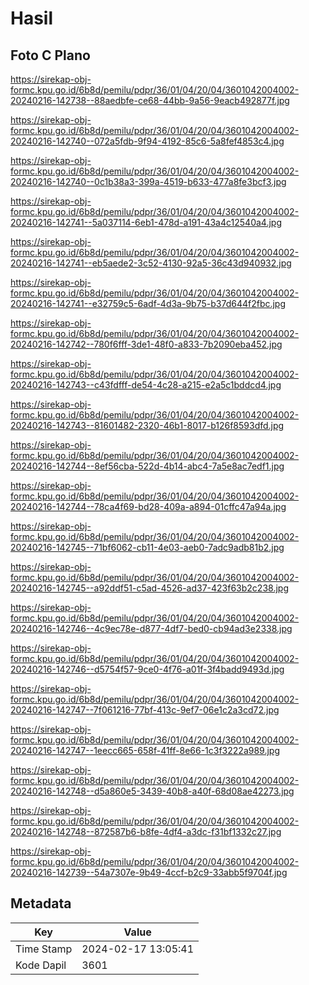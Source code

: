 # Hasil

## Foto C Plano

https://sirekap-obj-formc.kpu.go.id/6b8d/pemilu/pdpr/36/01/04/20/04/3601042004002-20240216-142738--88aedbfe-ce68-44bb-9a56-9eacb492877f.jpg

https://sirekap-obj-formc.kpu.go.id/6b8d/pemilu/pdpr/36/01/04/20/04/3601042004002-20240216-142740--072a5fdb-9f94-4192-85c6-5a8fef4853c4.jpg

https://sirekap-obj-formc.kpu.go.id/6b8d/pemilu/pdpr/36/01/04/20/04/3601042004002-20240216-142740--0c1b38a3-399a-4519-b633-477a8fe3bcf3.jpg

https://sirekap-obj-formc.kpu.go.id/6b8d/pemilu/pdpr/36/01/04/20/04/3601042004002-20240216-142741--5a037114-6eb1-478d-a191-43a4c12540a4.jpg

https://sirekap-obj-formc.kpu.go.id/6b8d/pemilu/pdpr/36/01/04/20/04/3601042004002-20240216-142741--eb5aede2-3c52-4130-92a5-36c43d940932.jpg

https://sirekap-obj-formc.kpu.go.id/6b8d/pemilu/pdpr/36/01/04/20/04/3601042004002-20240216-142741--e32759c5-6adf-4d3a-9b75-b37d644f2fbc.jpg

https://sirekap-obj-formc.kpu.go.id/6b8d/pemilu/pdpr/36/01/04/20/04/3601042004002-20240216-142742--780f6fff-3de1-48f0-a833-7b2090eba452.jpg

https://sirekap-obj-formc.kpu.go.id/6b8d/pemilu/pdpr/36/01/04/20/04/3601042004002-20240216-142743--c43fdfff-de54-4c28-a215-e2a5c1bddcd4.jpg

https://sirekap-obj-formc.kpu.go.id/6b8d/pemilu/pdpr/36/01/04/20/04/3601042004002-20240216-142743--81601482-2320-46b1-8017-b126f8593dfd.jpg

https://sirekap-obj-formc.kpu.go.id/6b8d/pemilu/pdpr/36/01/04/20/04/3601042004002-20240216-142744--8ef56cba-522d-4b14-abc4-7a5e8ac7edf1.jpg

https://sirekap-obj-formc.kpu.go.id/6b8d/pemilu/pdpr/36/01/04/20/04/3601042004002-20240216-142744--78ca4f69-bd28-409a-a894-01cffc47a94a.jpg

https://sirekap-obj-formc.kpu.go.id/6b8d/pemilu/pdpr/36/01/04/20/04/3601042004002-20240216-142745--71bf6062-cb11-4e03-aeb0-7adc9adb81b2.jpg

https://sirekap-obj-formc.kpu.go.id/6b8d/pemilu/pdpr/36/01/04/20/04/3601042004002-20240216-142745--a92ddf51-c5ad-4526-ad37-423f63b2c238.jpg

https://sirekap-obj-formc.kpu.go.id/6b8d/pemilu/pdpr/36/01/04/20/04/3601042004002-20240216-142746--4c9ec78e-d877-4df7-bed0-cb94ad3e2338.jpg

https://sirekap-obj-formc.kpu.go.id/6b8d/pemilu/pdpr/36/01/04/20/04/3601042004002-20240216-142746--d5754f57-9ce0-4f76-a01f-3f4badd9493d.jpg

https://sirekap-obj-formc.kpu.go.id/6b8d/pemilu/pdpr/36/01/04/20/04/3601042004002-20240216-142747--7f061216-77bf-413c-9ef7-06e1c2a3cd72.jpg

https://sirekap-obj-formc.kpu.go.id/6b8d/pemilu/pdpr/36/01/04/20/04/3601042004002-20240216-142747--1eecc665-658f-41ff-8e66-1c3f3222a989.jpg

https://sirekap-obj-formc.kpu.go.id/6b8d/pemilu/pdpr/36/01/04/20/04/3601042004002-20240216-142748--d5a860e5-3439-40b8-a40f-68d08ae42273.jpg

https://sirekap-obj-formc.kpu.go.id/6b8d/pemilu/pdpr/36/01/04/20/04/3601042004002-20240216-142748--872587b6-b8fe-4df4-a3dc-f31bf1332c27.jpg

https://sirekap-obj-formc.kpu.go.id/6b8d/pemilu/pdpr/36/01/04/20/04/3601042004002-20240216-142739--54a7307e-9b49-4ccf-b2c9-33abb5f9704f.jpg


## Metadata

| Key        | Value               |
| ---------- | ------------------- |
| Time Stamp | 2024-02-17 13:05:41 |
| Kode Dapil | 3601                |



